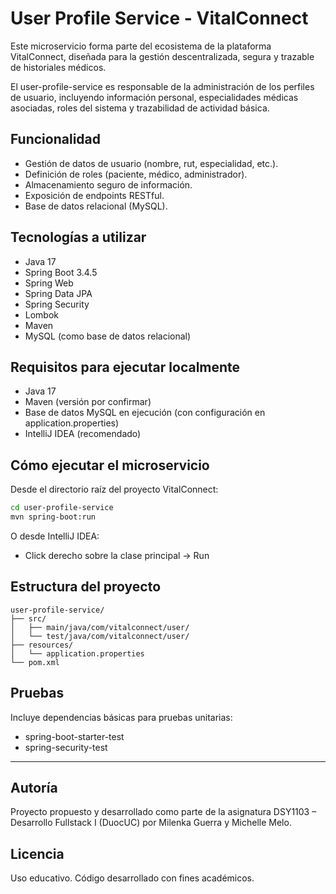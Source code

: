 # User Profile Service - VitalConnect
Este microservicio forma parte del ecosistema de la plataforma VitalConnect, diseñada para la gestión descentralizada, segura y trazable de historiales médicos.

El user-profile-service es responsable de la administración de los perfiles de usuario, incluyendo información personal, especialidades médicas asociadas, roles del sistema y trazabilidad de actividad básica.

## Funcionalidad
- Gestión de datos de usuario (nombre, rut, especialidad, etc.).
- Definición de roles (paciente, médico, administrador).
- Almacenamiento seguro de información.
- Exposición de endpoints RESTful.
- Base de datos relacional (MySQL).

## Tecnologías a utilizar
- Java 17
- Spring Boot 3.4.5
- Spring Web
- Spring Data JPA
- Spring Security
- Lombok
- Maven
- MySQL (como base de datos relacional)

## Requisitos para ejecutar localmente
- Java 17
- Maven (versión por confirmar)
- Base de datos MySQL en ejecución (con configuración en application.properties)
- IntelliJ IDEA (recomendado)

## Cómo ejecutar el microservicio
Desde el directorio raíz del proyecto VitalConnect:
```bash
cd user-profile-service
mvn spring-boot:run
```

O desde IntelliJ IDEA:
- Click derecho sobre la clase principal → Run

## Estructura del proyecto
```
user-profile-service/
├── src/
│   ├── main/java/com/vitalconnect/user/
│   └── test/java/com/vitalconnect/user/
├── resources/
│   └── application.properties
└── pom.xml
```

## Pruebas
Incluye dependencias básicas para pruebas unitarias:
- spring-boot-starter-test
- spring-security-test

---
## Autoría
Proyecto propuesto y desarrollado como parte de la asignatura DSY1103 – Desarrollo Fullstack I (DuocUC) por Milenka Guerra y Michelle Melo.

## Licencia
Uso educativo. Código desarrollado con fines académicos.